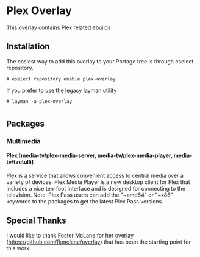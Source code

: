 Plex Overlay
============

This overlay contains Plex related ebuilds

Installation
------------

The easiest way to add this overlay to your Portage tree is through eselect repository.

```
# eselect repository enable plex-overlay
```

If you prefer to use the legacy layman utility
```
# layman -a plex-overlay
```
#

Packages
--------


### Multimedia

#### Plex [media-tv/plex-media-server, media-tv/plex-media-player, media-tv/tautulli]
[Plex](http://plex.tv/) is a service that allows convenient access to central media over a variety of devices. Plex Media Player is a new desktop client for Plex that includes a nice ten-foot interface and is designed for connecting to the television. Note: Plex Pass users can add the "~amd64" or "~x86" keywords to the packages to get the latest Plex Pass versions.

Special Thanks
--------------

I would like to thank Foster McLane for her overlay (https://github.com/fkmclane/overlay) that has been the starting point for this work.
